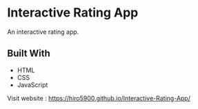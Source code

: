 # Interactive Rating App
An interactive rating app.

## Built With
- HTML
- CSS
- JavaScript

Visit website : https://hiro5900.github.io/Interactive-Rating-App/
